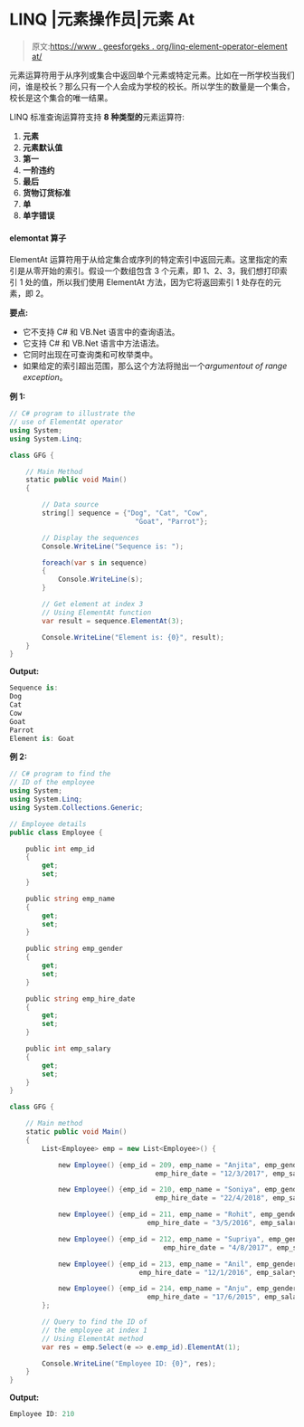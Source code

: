 # LINQ |元素操作员|元素 At

> 原文:[https://www . geesforgeks . org/linq-element-operator-element at/](https://www.geeksforgeeks.org/linq-element-operator-elementat/)

元素运算符用于从序列或集合中返回单个元素或特定元素。比如在一所学校当我们问，谁是校长？那么只有一个人会成为学校的校长。所以学生的数量是一个集合，校长是这个集合的唯一结果。

LINQ 标准查询运算符支持 **8 种类型的**元素运算符:

1.  **元素**
2.  **元素默认值**
3.  **第一**
4.  **一阶违约**
5.  **最后**
6.  **货物订货标准**
7.  **单**
8.  **单字错误**

#### elemontat 算子

ElementAt 运算符用于从给定集合或序列的特定索引中返回元素。这里指定的索引是从零开始的索引。假设一个数组包含 3 个元素，即 1、2、3，我们想打印索引 1 处的值，所以我们使用 ElementAt 方法，因为它将返回索引 1 处存在的元素，即 2。

**要点:**

*   它不支持 C# 和 VB.Net 语言中的查询语法。
*   它支持 C# 和 VB.Net 语言中方法语法。
*   它同时出现在可查询类和可枚举类中。
*   如果给定的索引超出范围，那么这个方法将抛出一个*argumentout of range exception*。

**例 1:**

```cs
// C# program to illustrate the
// use of ElementAt operator
using System;
using System.Linq;

class GFG {

    // Main Method
    static public void Main()
    {

        // Data source
        string[] sequence = {"Dog", "Cat", "Cow",
                               "Goat", "Parrot"};

        // Display the sequences
        Console.WriteLine("Sequence is: ");

        foreach(var s in sequence)
        {
            Console.WriteLine(s);
        }

        // Get element at index 3
        // Using ElementAt function
        var result = sequence.ElementAt(3);

        Console.WriteLine("Element is: {0}", result);
    }
}
```

**Output:**

```cs
Sequence is: 
Dog
Cat
Cow
Goat
Parrot
Element is: Goat

```

**例 2:**

```cs
// C# program to find the 
// ID of the employee
using System;
using System.Linq;
using System.Collections.Generic;

// Employee details
public class Employee {

    public int emp_id
    {
        get;
        set;
    }

    public string emp_name
    {
        get;
        set;
    }

    public string emp_gender
    {
        get;
        set;
    }

    public string emp_hire_date
    {
        get;
        set;
    }

    public int emp_salary
    {
        get;
        set;
    }
}

class GFG {

    // Main method
    static public void Main()
    {
        List<Employee> emp = new List<Employee>() {

            new Employee() {emp_id = 209, emp_name = "Anjita", emp_gender = "Female",
                                    emp_hire_date = "12/3/2017", emp_salary = 20000},

            new Employee() {emp_id = 210, emp_name = "Soniya", emp_gender = "Female",
                                    emp_hire_date = "22/4/2018", emp_salary = 30000},

            new Employee() {emp_id = 211, emp_name = "Rohit", emp_gender = "Male",
                                  emp_hire_date = "3/5/2016", emp_salary = 40000},

            new Employee() {emp_id = 212, emp_name = "Supriya", emp_gender = "Female",
                                      emp_hire_date = "4/8/2017", emp_salary = 40000},

            new Employee() {emp_id = 213, emp_name = "Anil", emp_gender = "Male",
                                emp_hire_date = "12/1/2016", emp_salary = 40000},

            new Employee() {emp_id = 214, emp_name = "Anju", emp_gender = "Female",
                                  emp_hire_date = "17/6/2015", emp_salary = 50000},
        };

        // Query to find the ID of 
        // the employee at index 1
        // Using ElementAt method
        var res = emp.Select(e => e.emp_id).ElementAt(1);

        Console.WriteLine("Employee ID: {0}", res);
    }
}
```

**Output:**

```cs
Employee ID: 210

```